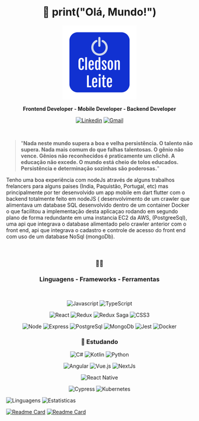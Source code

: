 <div align="center">

# :wave: print("Olá, Mundo!")

![Cledson Leite](MeuLogo.png)
</div>

<div align="center">

**Frontend Developer - Mobile Developer - Backend Developer**
</div>
  
<div align="center">
  
[![Linkedin](https://img.shields.io/badge/-Linkedin-blue?style=flat-square&logo=Linkedin&logoColor=white)](https://www.linkedin.com/in/cledson-leite-223b661a0/) [![Gmail](https://img.shields.io/badge/-Gmail-c14438?style=flat-square&logo=Gmail&logoColor=white)](mailto:csbetsonline@gmail.com)
</div>
  
<br>

>"**Nada neste mundo supera a boa e velha persistência. O talento não supera. Nada mais comum do que falhas talentosas. O gênio não vence. Gênios não reconhecidos é         praticamente um clichê. A educação não excede. O mundo está cheio de tolos educados. Persistência e determinação sozinhas são poderosas.**"
>
Tenho uma boa experiência com nodeJs através de alguns trabalhos frelancers para alguns paises (India, Paquistão, Portugal, etc) mas principalmente por ter desenvolvido um app mobile em dart flutter com o backend totalmente feito em nodeJS ( desenvolvimento de um crawler que alimentava um database SQL desenvolvido dentro de um container Docker o que facilitou a implementação desta aplicaçao rodando em segundo plano de forma redundante em uma instancia EC2 da AWS, (PostgreeSql), uma api que integrava o database alimentado pelo crawler anterior com o front end, api que integrava o cadastro e controle de acesso do front end com uso de um database NoSql (mongoDb).


<br>
<div align="center">

### :hammer::wrench:
### Linguagens - Frameworks - Ferramentas
</div>
<br>
<div align="center">
  
![Javascript](https://img.shields.io/badge/-Javascript-F7DF1E?style=flat-square&logo=javascript&logoColor=ffffff) ![TypeScript](https://img.shields.io/badge/-TypeScript-3178C6?style=flat-square&logo=TypeScript&logoColor=fff)

![React](https://img.shields.io/badge/-React-61DAFB?style=flat-square&logo=react&logoColor=000) ![Redux](https://img.shields.io/badge/-Redux-764ABC?style=flat-square&logo=Redux&logoColor=fff) ![Redux Saga](https://img.shields.io/badge/-Redux_Saga-999999?style=flat-square&logo=Redux-saga&logoColor=000) ![CSS3](https://img.shields.io/badge/-CSS3-1572B6?style=flat&logo=css3&logoColor=fff)

![Node](https://img.shields.io/badge/-NodeJs-339933?style=flat-square&logo=node.js&logoColor=fff) ![Express](https://img.shields.io/badge/-Express-000?style=flat-square&logo=Express&logoColor=fff) ![PostgreSql](https://img.shields.io/badge/-PostgreSql-336791?style=flat-square&logo=PostgreSql&logoColor=fff) ![MongoDb](https://img.shields.io/badge/-MongoDb-47A248?style=flat-square&logo=MongoDb&logoColor=fff)
![Jest](https://img.shields.io/badge/-Jest-C21325?style=flat-square&logo=Jest&logoColor=fff) ![Docker](https://img.shields.io/badge/-Docker-2496ED?style=flat-square&logo=Docker&logoColor=fff)
</div>
<div align="center">

### :book: **Estudando**
![C#](https://img.shields.io/badge/-C_Sharp-0175C2?style=flat-square&logo=c-sharp&logoColor=ffffff) ![Kotlin](https://img.shields.io/badge/-Kotlin-0095D5?style=flat-square&logo=Kotlin&logoColor=ffffff) ![Python](https://img.shields.io/badge/-Python-3776AB?style=flat-square&logo=Python&logoColor=ffffff)

![Angular](https://img.shields.io/badge/-Angular-EB391B?style=flat-square&logo=Angular&logoColor=ffffff) ![Vue.js](https://img.shields.io/badge/-Vue.js-3C873A?style=flat-square&logo=Vue.js&logoColor=ffffff) 
![NextJs](https://img.shields.io/badge/-NextJs-000?style=flat-square&logo=Next.js&logoColor=fff)

![React Native](https://img.shields.io/badge/-React_Native-000?style=flat-square&logo=react&logoColor=61DAFB)

![Cypress](https://img.shields.io/badge/-Cypress-17202C?style=flat-square&logo=cypress&logoColor=ffffff) ![Kubernetes](https://img.shields.io/badge/-Kubernetes-326CE5?style=flat-square&logo=Kubernetes&logoColor=ffffff)
</div>


</div>

![Linguagens](https://github-readme-stats.vercel.app/api/top-langs/?username=cledson-leite&theme=dracula&count_lang=10&custom_title=Linguagens_Mais_Usadas) ![Estatisticas](https://github-readme-stats.vercel.app/api?username=cledson-leite&show_icons=true&theme=dracula&custom_title=Minhas_Estatísticas)

<!--[![Readme Card](https://github-readme-stats.vercel.app/api/pin/?username=cledson-leite&repo=cpf_brasil&theme=dracula)](https://github.com/cledson-leite/cpf_brasil) -->
[![Readme Card](https://github-readme-stats.vercel.app/api/pin/?username=cledson-leite&repo=calculadora&theme=dracula)](https://github.com/cledson-leite/calculadora) [![Readme Card](https://github-readme-stats.vercel.app/api/pin/?username=cledson-leite&repo=crudUsuarios&theme=dracula)](https://github.com/cledson-leite/crudUsuarios)
